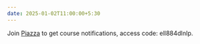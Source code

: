 ```yaml
---
date: 2025-01-02T11:00:00+5:30
---
```

Join [Piazza](https://piazza.com/iit_delhi/winter2025/ell884) to get course notifications, access code: ell884dlnlp.
